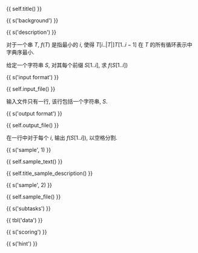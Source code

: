 {{ self.title() }}

{{ s('background') }}

{{ s('description') }}

对于一个串 $T$, $f(T)$ 是指最小的 $i$, 使得 $T[i..|T|]T[1..i-1]$ 在 $T$ 的所有循环表示中字典序最小. 

给定一个字符串 $S$, 对其每个前缀 $S[1..i]$, 求 $f(S[1..i])$

{{ s('input format') }}

{{ self.input_file() }}

输入文件只有一行, 该行包括一个字符串, $S$. 

{{ s('output format') }}

{{ self.output_file() }}

在一行中对于每个 $i$, 输出 $f(S[1..i])$, 以空格分割. 

{{ s('sample', 1) }}

{{ self.sample_text() }}

{{ self.title_sample_description() }}

{{ s('sample', 2) }}

{{ self.sample_file() }}


{{ s('subtasks') }}

{{ tbl('data') }}

{{ s('scoring') }}

{{ s('hint') }}

